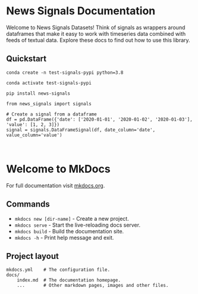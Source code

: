 # News Signals Documentation

Welcome to News Signals Datasets!
Think of signals as wrappers around dataframes that make it easy to work with timeseries
data combined with feeds of textual data. Explore these docs to find out how to use this library.

## Quickstart

```
conda create -n test-signals-pypi python=3.8

conda activate test-signals-pypi

pip install news-signals
```

```
from news_signals import signals

# Create a signal from a dataframe
df = pd.DataFrame({'date': ['2020-01-01', '2020-01-02', '2020-01-03'], 'value': [1, 2, 3]})
signal = signals.DataFrameSignal(df, date_column='date', value_column='value')



```




# Welcome to MkDocs

For full documentation visit [mkdocs.org](https://www.mkdocs.org).

## Commands

* `mkdocs new [dir-name]` - Create a new project.
* `mkdocs serve` - Start the live-reloading docs server.
* `mkdocs build` - Build the documentation site.
* `mkdocs -h` - Print help message and exit.

## Project layout

    mkdocs.yml    # The configuration file.
    docs/
        index.md  # The documentation homepage.
        ...       # Other markdown pages, images and other files.
